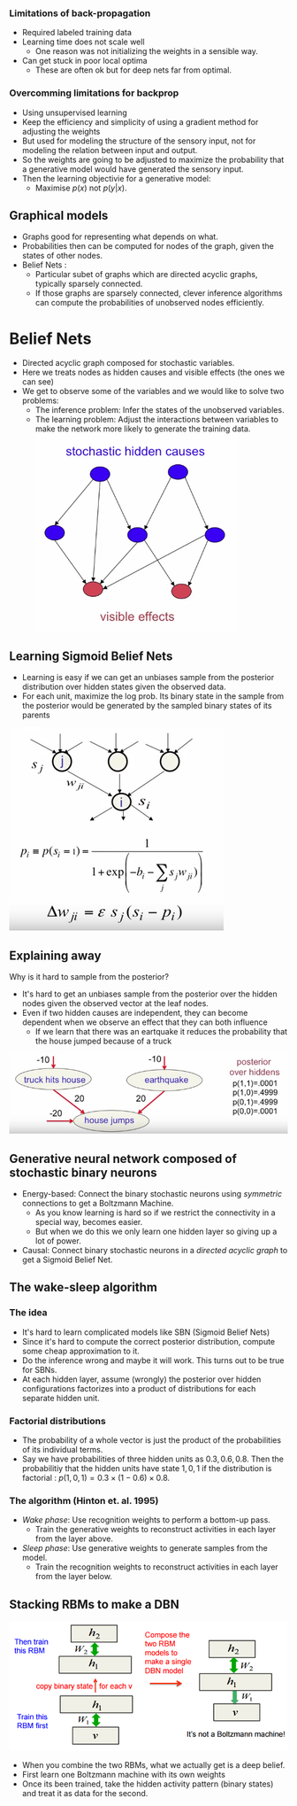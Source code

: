 ### Limitations of back-propagation
- Required labeled training data
- Learning time does not scale well
	- One reason was not initializing the weights in a sensible way.
- Can get stuck in poor local optima
	- These are often ok but for deep nets far from optimal.

### Overcomming limitations for backprop
- Using unsupervised learning
- Keep the efficiency and simplicity of using a gradient method for adjusting the weights
- But used for modeling the structure of the sensory input, not for modeling the relation between input and output.
- So the weights are going to be adjusted to maximize the probability that a generative model would have generated the sensory input.
- Then the learning objectivie for a generative model:
	- Maximise $p(x)$ not $p(y|x)$.

## Graphical models
- Graphs good for representing what depends on what.
- Probabilities then can be computed for nodes of the graph, given the states of other nodes.
- Belief Nets : 
	- Particular subet of graphs which are directed acyclic graphs, typically sparsely connected.	
	- If those graphs are sparsely connected, clever inference algorithms can compute the probabilities of unobserved nodes efficiently.

# Belief Nets
- Directed acyclic graph composed for stochastic variables.
- Here we treats nodes as hidden causes and visible effects (the ones we can see)
- We get to observe some of the variables and we would like to solve two problems:
	- The inference problem: Infer the states of the unobserved variables.
	- The learning problem: Adjust the interactions between variables to make the network more likely to generate the training data.
![Learning difficulty](images/belief_nets.png)

## Learning Sigmoid Belief Nets
- Learning is easy if we can get an unbiases sample from the posterior distribution over hidden states given the observed data.
- For each unit, maximize the log prob. Its binary state in the sample from the posterior would be generated by the sampled binary states of its parents


![Learning difficulty](images/sbn_learning.png)

## Explaining away
Why is it hard to sample from the posterior?
- It's hard to get an unbiases sample from the posterior over the hidden nodes given the observed vector at the leaf nodes.
- Even if two hidden causes are independent, they can become dependent when we observe an effect that they can both influence
	- If we learn that there was an eartquake it reduces the probability that the house jumped because of a truck
 
![Explaining away](images/truck_eg.png)

## Generative neural network composed of stochastic binary neurons
- Energy-based: Connect the binary stochastic neurons using *symmetric* connections to get a Boltzmann Machine.
	- As you know learning is hard so if we restrict the connectivity in a special way, becomes easier.
	- But when we do this we only learn one hidden layer so giving up a lot of power.
- Causal: Connect binary stochastic neurons in a *directed acyclic graph* to get a Sigmoid Belief Net.

## The wake-sleep algorithm
### The idea
- It's hard to learn complicated models like SBN (Sigmoid Belief Nets)
- Since it's hard to compute the correct posterior distribution, compute some cheap approximation to it.
- Do the inference wrong and maybe it will work. This turns out to be true for SBNs.
- At each hidden layer, assume (wrongly) the posterior over hidden configurations factorizes into a product of distributions for each separate hidden unit.

### Factorial distributions
- The probability of a whole vector is just the product of the probabilities of its individual terms.
- Say we have probabilities of three hidden units as $0.3, 0.6, 0.8$. Then the probabilitiy that the hidden units have state $1,0,1$ if the distribution is factorial : $p(1,0,1)=0.3 \times (1-0.6) \times 0.8$.

### The algorithm (Hinton et. al. 1995)
- *Wake phase*: Use recognition weights to perform a bottom-up pass.
	- Train the generative weights to reconstruct activities in each layer from the layer above.
- *Sleep phase*: Use generative weights to generate samples from the model.
	- Train the recognition weights to reconstruct activities in each layer from the layer below.

## Stacking RBMs to make a DBN
![DBN](images/DBN.png)
- When you combine the two RBMs, what we actually get is a deep belief.
- First learn one Boltzmann machine with its own weights
- Once its been trained, take the hidden activity pattern (binary states) and treat it as data for the second.





